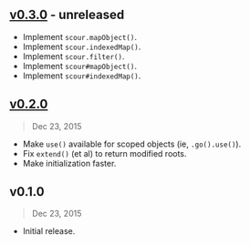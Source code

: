 ## [v0.3.0] - unreleased

- Implement `scour.mapObject()`.
- Implement `scour.indexedMap()`.
- Implement `scour.filter()`.
- Implement `scour#mapObject()`.
- Implement `scour#indexedMap()`.

## [v0.2.0]
> Dec 23, 2015

- Make `use()` available for scoped objects (ie, `.go().use()`).
- Fix `extend()` (et al) to return modified roots.
- Make initialization faster.

## v0.1.0
> Dec 23, 2015

- Initial release.

[v0.2.0]: https://github.com/rstacruz/scour/compare/v0.1.0...v0.2.0
[v0.3.0]: https://github.com/rstacruz/scour/compare/v0.2.0...v0.3.0
